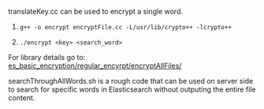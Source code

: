 translateKey.cc can be used to encrypt a single word.

1. `g++ -o encrypt encryptFile.cc -L/usr/lib/crypto++ -lcrypto++`

2. `./encrypt <key> <search_word> `



For library details go to: [es_basic_encryption/regular_encyrpt/encryptAllFiles/](https://github.com/mannyray/es_basic_encryption/tree/master/regular_encyrpt/encryptAllFiles)



searchThroughAllWords.sh is a rough code that can be used on server side to search for specific words in Elasticsearch without outputing the entire file content.
